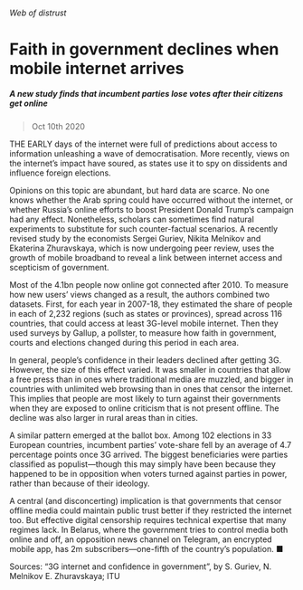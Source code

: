 ###### Web of distrust
# Faith in government declines when mobile internet arrives 
##### A new study finds that incumbent parties lose votes after their citizens get online 
> Oct 10th 2020 



THE EARLY days of the internet were full of predictions about access to information unleashing a wave of democratisation. More recently, views on the internet’s impact have soured, as states use it to spy on dissidents and influence foreign elections.

Opinions on this topic are abundant, but hard data are scarce. No one knows whether the Arab spring could have occurred without the internet, or whether Russia’s online efforts to boost President Donald Trump’s campaign had any effect. Nonetheless, scholars can sometimes find natural experiments to substitute for such counter-factual scenarios. A recently revised study by the economists Sergei Guriev, Nikita Melnikov and Ekaterina Zhuravskaya, which is now undergoing peer review, uses the growth of mobile broadband to reveal a link between internet access and scepticism of government.


Most of the 4.1bn people now online got connected after 2010. To measure how new users’ views changed as a result, the authors combined two datasets. First, for each year in 2007-18, they estimated the share of people in each of 2,232 regions (such as states or provinces), spread across 116 countries, that could access at least 3G-level mobile internet. Then they used surveys by Gallup, a pollster, to measure how faith in government, courts and elections changed during this period in each area.

In general, people’s confidence in their leaders declined after getting 3G. However, the size of this effect varied. It was smaller in countries that allow a free press than in ones where traditional media are muzzled, and bigger in countries with unlimited web browsing than in ones that censor the internet. This implies that people are most likely to turn against their governments when they are exposed to online criticism that is not present offline. The decline was also larger in rural areas than in cities.



A similar pattern emerged at the ballot box. Among 102 elections in 33 European countries, incumbent parties’ vote-share fell by an average of 4.7 percentage points once 3G arrived. The biggest beneficiaries were parties classified as populist—though this may simply have been because they happened to be in opposition when voters turned against parties in power, rather than because of their ideology.

A central (and disconcerting) implication is that governments that censor offline media could maintain public trust better if they restricted the internet too. But effective digital censorship requires technical expertise that many regimes lack. In Belarus, where the government tries to control media both online and off, an opposition news channel on Telegram, an encrypted mobile app, has 2m subscribers—one-fifth of the country’s population. ■

Sources: “3G internet and confidence in government”, by S. Guriev, N. Melnikov E. Zhuravskaya; ITU

